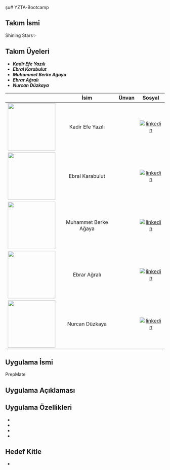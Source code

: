 şu# YZTA-Bootcamp

## Takım İsmi
Shining Stars✨
## Takım Üyeleri
- ***Kadir Efe Yazılı*** 
- ***Ebral Karabulut*** 
- ***Muhammet Berke Ağaya***
- ***Ebrar Ağralı*** 
- ***Nurcan Düzkaya***

|                                                    | İsim                  | Ünvan | Sosyal                                           |
|:-------------------------------------------------:|:---------------------:|:-----:|:------------------------------------------------:|
| <img src="https://avatars.githubusercontent.com/u/152311530?v=4" width="150"/>  | Kadir Efe Yazılı      |       | [![linkedin](https://github.com/user-attachments/assets/3baa645a-33bc-4786-8327-cb0f92356f0a)](https://www.linkedin.com/in/kadirefeyazili/) |
| <img src="https://avatars.githubusercontent.com/u/208370395?v=4" width="150"/>  | Ebral Karabulut       |       | [![linkedin](https://github.com/user-attachments/assets/3baa645a-33bc-4786-8327-cb0f92356f0a)](https://www.linkedin.com/in/incila-kirbac/)    |
| <img src="https://avatars.githubusercontent.com/u/163898105?v=4" width="150"/>  | Muhammet Berke Ağaya  |       | [![linkedin](https://github.com/user-attachments/assets/3baa645a-33bc-4786-8327-cb0f92356f0a)](https://www.linkedin.com/in/muhammet-berke-a%C4%9Faya/)  |
| <img src="https://avatars.githubusercontent.com/u/157977459?v=4" width="150"/>  | Ebrar Ağralı          |       | [![linkedin](https://github.com/user-attachments/assets/3baa645a-33bc-4786-8327-cb0f92356f0a)](https://www.linkedin.com/)    |
| <img src="https://avatars.githubusercontent.com/u/147709490?v=4" width="150"/>  | Nurcan Düzkaya        |       | [![linkedin](https://github.com/user-attachments/assets/3baa645a-33bc-4786-8327-cb0f92356f0a)](https://tr.linkedin.com/in/nurcan-d%C3%BCzkaya)    |



## Uygulama İsmi
PrepMate


## Uygulama Açıklaması


## Uygulama Özellikleri
- 
- 
- 
- 

## Hedef Kitle
- 
